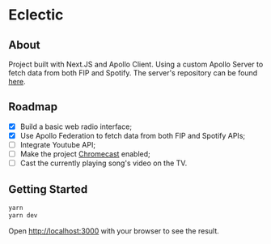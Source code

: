 

# Eclectic

## About

Project built with Next.JS and Apollo Client. 
Using a custom Apollo Server to fetch data from both FIP and Spotify. The server's repository can be found [here](https://github.com/Razthevan/NextFIP).

## Roadmap

 - [x] Build a basic web radio interface;
 - [x] Use Apollo Federation to fetch data from both FIP and Spotify APIs;
 - [ ] Integrate Youtube API;
 - [ ]  Make the project [Chromecast](https://support.google.com/chromecast/answer/3265953?hl=en) enabled;
 - [ ] Cast the currently playing song's video on the TV. 

## Getting Started

```bash
yarn
yarn dev
```

Open [http://localhost:3000](http://localhost:3000) with your browser to see the result.



